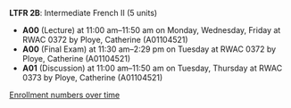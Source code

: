 **LTFR 2B**: Intermediate French II (5 units)

- **A00** (Lecture) at 11:00 am–11:50 am on Monday, Wednesday, Friday at RWAC 0372 by Ploye, Catherine (A01104521)
- **A00** (Final Exam) at 11:30 am–2:29 pm on Tuesday at RWAC 0372 by Ploye, Catherine (A01104521)
- **A01** (Discussion) at 11:00 am–11:50 am on Tuesday, Thursday at RWAC 0373 by Ploye, Catherine (A01104521)

[Enrollment numbers over time](./LTFR2B.tsv)
